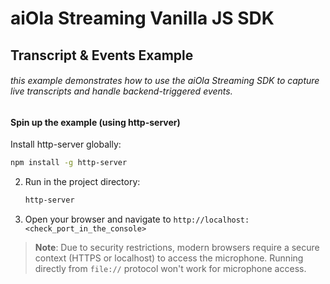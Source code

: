 # aiOla Streaming Vanilla JS SDK
## Transcript & Events Example

###### this example demonstrates how to use the aiOla Streaming SDK to capture live transcripts and handle backend-triggered events.

#### Spin up the example (using http-server)

Install http-server globally:
   ```bash
   npm install -g http-server
   ```
2. Run in the project directory:
   ```bash
   http-server
   ```
3. Open your browser and navigate to `http://localhost:<check_port_in_the_console>`

> **Note**: Due to security restrictions, modern browsers require a secure context (HTTPS or localhost) to access the microphone. Running directly from `file://` protocol won't work for microphone access.
